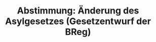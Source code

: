 ---
abstimmung:
  abstimmung: 1
  bundestagssitzung: 75
  datum: 18. Januar 2019
  legislaturperiode: 19
categories:
- Todo
data:
- title: Abstimmungsergebnis 20190118_1-data.pdf
  url: /res/2021-btw/abstimmungsergebnisse/20190118_1-data.pdf
- title: Abstimmungsergebnis 20190118_1_xls-data.xls
  url: /res/2021-btw/abstimmungsergebnisse/20190118_1_xls-data.xls
- title: Abstimmungsergebnis 20190118_1_xls-datacsv
  url: /res/2021-btw/abstimmungsergebnisse/csv/20190118_1_xls-datacsv
ergebnis:
  AfD:
    enthaltung: 0
    gesamt: 91
    ja: 80
    nein: 0
    nichtabgegeben: 11
    ungueltig: 0
  Bündnis 90/Die Grünen:
    enthaltung: 0
    gesamt: 67
    ja: 0
    nein: 65
    nichtabgegeben: 2
    ungueltig: 0
  Die Linke:
    enthaltung: 0
    gesamt: 69
    ja: 0
    nein: 61
    nichtabgegeben: 8
    ungueltig: 0
  FDP:
    enthaltung: 0
    gesamt: 80
    ja: 72
    nein: 0
    nichtabgegeben: 8
    ungueltig: 0
  cdu/csu:
    enthaltung: 0
    gesamt: 246
    ja: 230
    nein: 0
    nichtabgegeben: 16
    ungueltig: 0
  file: 20190118_1_xls-data.xls
  fraktionslos:
    enthaltung: 0
    gesamt: 4
    ja: 1
    nein: 1
    nichtabgegeben: 2
    ungueltig: 0
  spd:
    enthaltung: 4
    gesamt: 152
    ja: 126
    nein: 11
    nichtabgegeben: 11
    ungueltig: 0
layout: abstimmung
links:
- title: Link zu bundestag.de
  url: https://www.bundestag.de/parlament/plenum/abstimmung/abstimmung?id=572
preview: 'Deutscher Bundestag


  75. Sitzung des Deutschen Bundestages

  am Freitag, 18. Januar 2019


  Endgültiges Ergebnis der Namentlichen Abstimmung Nr. 1


  Gesetzentwurf der Bundesregierung

  Entwurf eines Gesetzes zur Einstufung Georgiens, der Demokratischen Volksrepublik

  Algerien, des Königreichs Marokko und der Tunesischen Republik als sichere

  Herkunftsstaaten

  - Drucksachen 19/5314 und 19/6538 -'
tags:
- Todo
title: 'Abstimmung: Änderung des Asylgesetzes (Gesetzentwurf der BReg)'
---